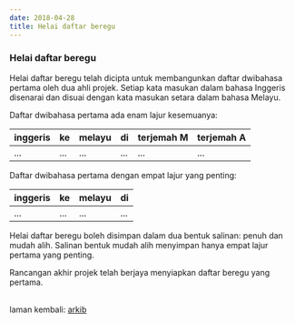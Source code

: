 ```yaml
---
date: 2018-04-28
title: Helai daftar beregu
---
```


### Helai daftar beregu

Helai daftar beregu telah dicipta untuk membangunkan daftar
dwibahasa pertama oleh dua ahli projek. Setiap kata masukan
dalam bahasa Inggeris disenarai dan disuai dengan kata
masukan setara dalam bahasa Melayu.

Daftar dwibahasa pertama ada enam lajur kesemuanya:

| inggeris | ke   | melayu | di   | terjemah M | terjemah A |
| -------- | ---- | ------ | ---- | ---------- | ---------- |
| ...      | ...  | ...    | ...  | ...        | ...        |

Daftar dwibahasa pertama dengan empat lajur yang penting:

| inggeris | ke   | melayu | di   |
| -------- | ---- | ------ | ---- |
| ...      | ...  | ...    | ...  |

Helai daftar beregu boleh disimpan dalam dua bentuk salinan:
penuh dan mudah alih. Salinan bentuk mudah alih menyimpan
hanya empat lajur pertama yang penting.

Rancangan akhir projek telah berjaya menyiapkan daftar
beregu yang pertama.

&nbsp;  
laman kembali: [arkib][0]

  [0]: ../index.md
